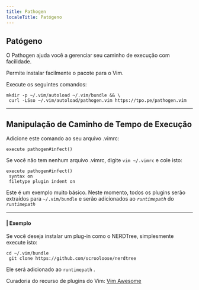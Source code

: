 ```yaml
---
title: Pathogen
localeTitle: Patógeno
---
```

## Patógeno

O Pathogen ajuda você a gerenciar seu caminho de execução com facilidade.

Permite instalar facilmente o pacote para o Vim.

Execute os seguintes comandos:
```
mkdir -p ~/.vim/autoload ~/.vim/bundle && \ 
 curl -LSso ~/.vim/autoload/pathogen.vim https://tpo.pe/pathogen.vim 
```

* * *

## Manipulação de Caminho de Tempo de Execução

Adicione este comando ao seu arquivo .vimrc:
```
execute pathogen#infect() 
```

Se você não tem nenhum arquivo .vimrc, digite `vim ~/.vimrc` e cole isto:
```
execute pathogen#infect() 
 syntax on 
 filetype plugin indent on 
```

Este é um exemplo muito básico. Neste momento, todos os plugins serão extraídos para `~/.vim/bundle` e serão adicionados ao _`runtimepath`_ do _`runtimepath`_

* * *

#### | Exemplo

Se você deseja instalar um plug-in como o NERDTree, simplesmente execute isto:
```
cd ~/.vim/bundle 
 git clone https://github.com/scrooloose/nerdtree 
```

Ele será adicionado ao `runtimepath` .

Curadoria do recurso de plugins do Vim: [Vim Awesome](https://vimawesome.com)